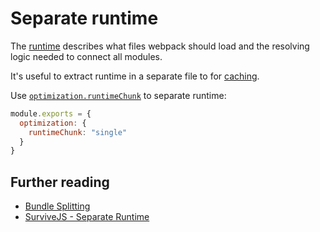 # Separate runtime

The [runtime](https://webpack.js.org/concepts/manifest/#runtime) describes what files webpack should load and the resolving logic needed to connect all modules.

It's useful to extract runtime in a separate file to for [caching](../caching/README.md).

Use [`optimization.runtimeChunk`](https://webpack.js.org/configuration/optimization/#optimization-runtimechunk) to separate runtime:

```js
module.exports = {
  optimization: {
    runtimeChunk: "single"
  }
}
```

## Further reading

- [Bundle Splitting](../bundle-splitting/README.md)
- [SurviveJS - Separate Runtime](https://survivejs.com/webpack/optimizing/separating-manifest/)

